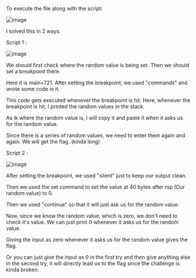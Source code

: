 To execute the file along with the script:

![image](https://github.com/user-attachments/assets/884b2a2f-b0a5-4a0a-8aa2-2c49fb364a0b)


I solved this in 2 ways.

Script 1 :

![image](https://github.com/user-attachments/assets/85382f49-77b5-4d9f-a45e-4deb16a8059c)

We should first check where the random value is being set. Then we should set a breakpoint there.

Here it is main+721. After setting the breakpoint, we used "commands" and wrote some code in it. 

This code gets executed whenever the breakpoint is hit. Here, whenever the breakpoint is hit, I printed the random values in the stack. 

As ik where the random value is, I will copy it and paste it when it asks us for the random value.

Since there is a series of random values, we need to enter them again and again. We will get the flag. (kinda long)

Script 2 :

![image](https://github.com/user-attachments/assets/8aa8a463-10ed-4624-b229-8142dea104e3)

After setting the breakpoint, we used "silent" just to keep our output clean.

Then we used the set command to set the value at 40 bytes after rsp (Our random value) to 0.

Then we used "continue" so that it will just ask us for the random value. 

Now, since we know the random value, which is zero, we don't need to check it's value. We can just print 0 whenever it asks us for the random value. 

Giving the input as zero whenever it asks us for the random value gives the flag.

Or you can just give the input as 0 in the first try and then give anything else in the second try, it will directly lead us to the flag since the challenge is kinda broken.

